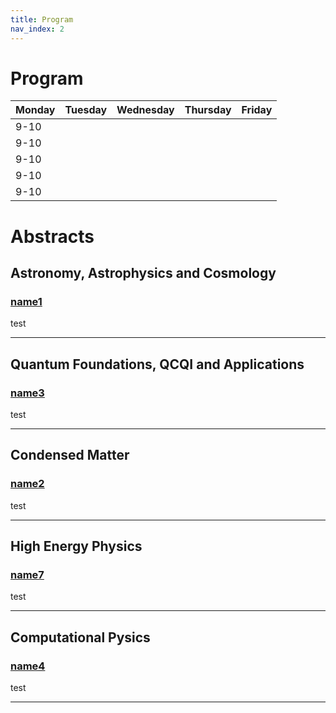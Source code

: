 ```yaml
---
title: Program
nav_index: 2
---
```


# Program

| Monday | Tuesday | Wednesday | Thursday | Friday |
| ------ | ------- | --------- | -------- | ------ |
| 9-10   |         |           |          |        |
| 9-10   |         |           |          |        |
| 9-10   |         |           |          |        |
| 9-10   |         |           |          |        |
| 9-10   |         |           |          |        |

# Abstracts

## Astronomy, Astrophysics and Cosmology

### [name1](#program)

test

---

## Quantum Foundations, QCQI and Applications

### [name3](#program)

test

---

## Condensed Matter

### [name2](#program)

test

---

## High Energy Physics

### [name7](#program)

test

---

## Computational Pysics

### [name4](#program)

test

---

